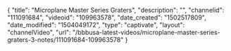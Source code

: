 {
    "title": "Microplane Master Series Graters",
    "description": "",
    "channelid": "111091684",
    "videoid": "109963578",
    "date_created": "1502517809",
    "date_modified": "1504049172",
    "type": "captivate",
    "layout": "channelVideo",
    "url": "\/bbbusa-latest-videos\/microplane-master-series-graters-3-notes\/111091684-109963578"
}